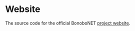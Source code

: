 Website
=======

The source code for the official BonoboNET [project website](http://deavmi.assigned.network/projects/bonobonet).
